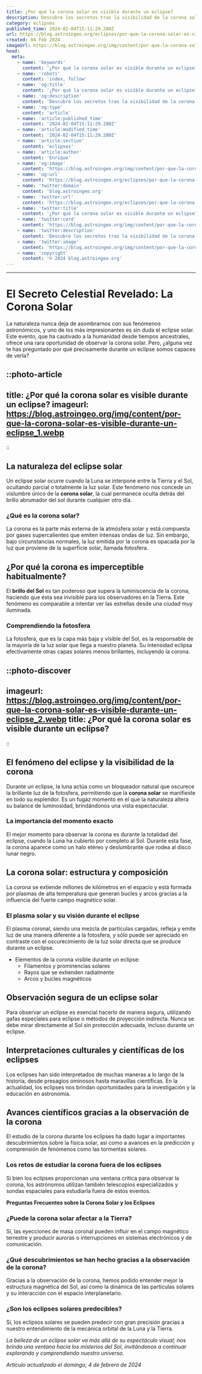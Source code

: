 ```yaml
---
title: ¿Por qué la corona solar es visible durante un eclipse?
description: Descubre los secretos tras la visibilidad de la corona solar durante un eclipse y cómo este fenómeno cautiva a astrónomos y curiosos.
category: eclipses
published_time: 2024-02-04T15:11:29.280Z
url: https://blog.astroingeo.org/eclipses/por-que-la-corona-solar-es-visible-durante-un-eclipse
created: 04 Feb 2024
imageUrl: https://blog.astroingeo.org/img/content/por-que-la-corona-solar-es-visible-durante-un-eclipse_1.webp
head:
  meta:
    - name: 'keywords'
      content: '¿Por qué la corona solar es visible durante un eclipse?'
    - name: 'robots'
      content: 'index, follow'
    - name: 'og:title'
      content: '¿Por qué la corona solar es visible durante un eclipse?'
    - name: 'og:description'
      content: 'Descubre los secretos tras la visibilidad de la corona solar durante un eclipse y cómo este fenómeno cautiva a astrónomos y curiosos.'
    - name: 'og:type'
      content: 'article'
    - name: 'article:published_time'
      content: '2024-02-04T15:11:29.280Z'
    - name: 'article:modified_time'
      content: '2024-02-04T15:11:29.280Z'
    - name: 'article:section'
      content: 'eclipses'
    - name: 'article:author'
      content: 'Enrique'
    - name: 'og:image'
      content: 'https://blog.astroingeo.org/img/content/por-que-la-corona-solar-es-visible-durante-un-eclipse_1.webp'
    - name: 'og:url'
      content: 'https://blog.astroingeo.org/eclipses/por-que-la-corona-solar-es-visible-durante-un-eclipse'
    - name: 'twitter:domain'
      content: 'blog.astroingeo.org'
    - name: 'twitter:url'
      content: 'https://blog.astroingeo.org/eclipses/por-que-la-corona-solar-es-visible-durante-un-eclipse'
    - name: 'twitter:title'
      content: '¿Por qué la corona solar es visible durante un eclipse?'
    - name: 'twitter:card'
      content: 'https://blog.astroingeo.org/img/content/por-que-la-corona-solar-es-visible-durante-un-eclipse_1.webp'
    - name: 'twitter:description'
      content: 'Descubre los secretos tras la visibilidad de la corona solar durante un eclipse y cómo este fenómeno cautiva a astrónomos y curiosos.'
    - name: 'twitter:image'
      content: 'https://blog.astroingeo.org/img/content/por-que-la-corona-solar-es-visible-durante-un-eclipse_1.webp'
    - name: 'copyright'
      content: '© 2024 blog.astroingeo.org'
---
```

---

# El Secreto Celestial Revelado: La Corona Solar 

La naturaleza nunca deja de asombrarnos con sus fenómenos astronómicos, y uno de los más impresionantes es sin duda el eclipse solar. Este evento, que ha cautivado a la humanidad desde tiempos ancestrales, ofrece una rara oportunidad de observar la corona solar. Pero, ¿alguna vez te has preguntado por qué precisamente durante un eclipse somos capaces de verla?


::photo-article
---
title: ¿Por qué la corona solar es visible durante un eclipse?
imageurl: https://blog.astroingeo.org/img/content/por-que-la-corona-solar-es-visible-durante-un-eclipse_1.webp
---
::


## La naturaleza del eclipse solar

Un eclipse solar ocurre cuando la Luna se interpone entre la Tierra y el Sol, ocultando parcial o totalmente la luz solar. Este fenómeno nos concede un vislumbre único de la **corona solar**, la cual permanece oculta detrás del brillo abrumador del sol durante cualquier otro día.

### ¿Qué es la corona solar?

La corona es la parte más externa de la atmósfera solar y está compuesta por gases supercalientes que emiten intensas ondas de luz. Sin embargo, bajo circunstancias normales, la luz emitida por la corona es opacada por la luz que proviene de la superficie solar, llamada fotosfera.

## ¿Por qué la corona es imperceptible habitualmente?

El **brillo del Sol** es tan poderoso que supera la luminiscencia de la corona, haciendo que ésta sea invisible para los observadores en la Tierra. Este fenómeno es comparable a intentar ver las estrellas desde una ciudad muy iluminada.

### Comprendiendo la fotosfera

La fotosfera, que es la capa más baja y visible del Sol, es la responsable de la mayoría de la luz solar que llega a nuestro planeta. Su intensidad eclipsa efectivamente otras capas solares menos brillantes, incluyendo la corona.


::photo-discover
---
imageurl: https://blog.astroingeo.org/img/content/por-que-la-corona-solar-es-visible-durante-un-eclipse_2.webp
title: ¿Por qué la corona solar es visible durante un eclipse?
---
::


## El fenómeno del eclipse y la visibilidad de la corona

Durante un eclipse, la luna actúa como un bloqueador natural que oscurece la brillante luz de la fotosfera, permitiendo que la **corona solar** se manifieste en todo su esplendor. Es un fugaz momento en el que la naturaleza altera su balance de luminosidad, brindándonos una vista espectacular.

### La importancia del momento exacto

El mejor momento para observar la corona es durante la totalidad del eclipse, cuando la Luna ha cubierto por completo al Sol. Durante esta fase, la corona aparece como un halo etéreo y deslumbrante que rodea al disco lunar negro.

## La corona solar: estructura y composición

La corona se extiende millones de kilómetros en el espacio y está formada por plasmas de alta temperatura que generan bucles y arcos gracias a la influencia del fuerte campo magnético solar.

### El plasma solar y su visión durante el eclipse

El plasma coronal, siendo una mezcla de partículas cargadas, refleja y emite luz de una manera diferente a la fotosfera, y sólo puede ser apreciado en contraste con el oscurecimiento de la luz solar directa que se produce durante un eclipse.

* Elementos de la corona visible durante un eclipse:
  * Filamentos y prominencias solares
  * Rayos que se extienden radialmente
  * Arcos y bucles magnéticos

## Observación segura de un eclipse solar

Para observar un eclipse es esencial hacerlo de manera segura, utilizando gafas especiales para eclipse o métodos de proyección indirecta. Nunca se debe mirar directamente al Sol sin protección adecuada, incluso durante un eclipse.

## Interpretaciones culturales y científicas de los eclipses

Los eclipses han sido interpretados de muchas maneras a lo largo de la historia, desde presagios ominosos hasta maravillas científicas. En la actualidad, los eclipses nos brindan oportunidades para la investigación y la educación en astronomía.

## Avances científicos gracias a la observación de la corona

El estudio de la corona durante los eclipses ha dado lugar a importantes descubrimientos sobre la física solar, así como a avances en la predicción y comprensión de fenómenos como las tormentas solares.

### Los retos de estudiar la corona fuera de los eclipses

Si bien los eclipses proporcionan una ventana crítica para observar la corona, los astrónomos utilizan también telescopios especializados y sondas espaciales para estudiarla fuera de estos eventos.

**Preguntas Frecuentes sobre la Corona Solar y los Eclipses**

### ¿Puede la corona solar afectar a la Tierra?
Sí, las eyecciones de masa coronal pueden influir en el campo magnético terrestre y producir auroras o interrupciones en sistemas electrónicos y de comunicación.

### ¿Qué descubrimientos se han hecho gracias a la observación de la corona?
Gracias a la observación de la corona, hemos podido entender mejor la estructura magnética del Sol, así como la dinámica de las partículas solares y su interacción con el espacio interplanetario.

### ¿Son los eclipses solares predecibles?
Sí, los eclipsos solares se pueden predecir con gran precisión gracias a nuestro entendimiento de la mecánica orbital de la Luna y la Tierra.

*La belleza de un eclipse solar va más allá de su espectáculo visual; nos brinda una ventana hacia los misterios del Sol, invitándonos a continuar explorando y comprendiendo nuestro universo.*

_Artículo actualizado el domingo, 4 de febrero de 2024_